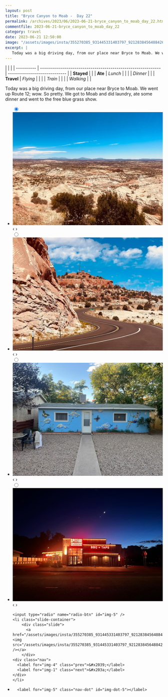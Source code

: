 ```yaml
---
layout: post
title: "Bryce Canyon to Moab -  Day 22"
permalink: /archives/2023/06/2023-06-21-bryce_canyon_to_moab_day_22.html
commentfile: 2023-06-21-bryce_canyon_to_moab_day_22
category: travel
date: 2023-06-21 12:50:00
image: "/assets/images/insta/355270385_931445331403797_921283845648842633_n_18298926502096005.jpg"
excerpt: |
   Today was a big driving day, from our place near Bryce to Moab. We went up Route 12; wow. So pretty. We got to Moab and did laundry, ate some dinner and went to the free blue grass show.
---
```


|            |                                                              |
| ---------- | ------------------------------------------------------------ | ----------------------------- |
| **Stayed** |  |
| **Ate**    | _Lunch_                                                      |          |
|            | _Dinner_                                                     |          |
| **Travel** | _Flying_                                                     |          |
|            | _Train_                                                      |          |
|            | _Walking_                                                    |          |


 Today was a big driving day, from our place near Bryce to Moab. We went up Route 12; wow. So pretty. We got to Moab and did laundry, ate some dinner and went to the free blue grass show.


<ul class="slides">
    <input type="radio" name="radio-btn" id="img-1" checked="checked" />
    <li class="slide-container">
        <div class="slide">
          <a href="/assets/images/insta/354957723_2466674913498569_2251599433909752049_n_18295636084111429.jpg"><img src="/assets/images/insta/354957723_2466674913498569_2251599433909752049_n_18295636084111429.jpg" /></a>
        </div>
    <div class="nav">
      <label for="img-5" class="prev">&#x2039;</label>
      <label for="img-2" class="next">&#x203a;</label>
    </div>
    </li>
        <input type="radio" name="radio-btn" id="img-2"  />
    <li class="slide-container">
        <div class="slide">
          <a href="/assets/images/insta/355411105_5851769128260194_1841633785168285214_n_17953310732624524.jpg"><img src="/assets/images/insta/355411105_5851769128260194_1841633785168285214_n_17953310732624524.jpg" /></a>
        </div>
    <div class="nav">
      <label for="img-1" class="prev">&#x2039;</label>
      <label for="img-3" class="next">&#x203a;</label>
    </div>
    </li>
        <input type="radio" name="radio-btn" id="img-3"  />
    <li class="slide-container">
        <div class="slide">
          <a href="/assets/images/insta/355295029_3198387567123281_7454968898887842882_n_17962138610379761.jpg"><img src="/assets/images/insta/355295029_3198387567123281_7454968898887842882_n_17962138610379761.jpg" /></a>
        </div>
    <div class="nav">
      <label for="img-2" class="prev">&#x2039;</label>
      <label for="img-4" class="next">&#x203a;</label>
    </div>
    </li>
        <input type="radio" name="radio-btn" id="img-4"  />
    <li class="slide-container">
        <div class="slide">
          <a href="/assets/images/insta/355260989_651035036910559_1259645968692987802_n_17970812537252818.jpg"><img src="/assets/images/insta/355260989_651035036910559_1259645968692987802_n_17970812537252818.jpg" /></a>
        </div>
    <div class="nav">
      <label for="img-3" class="prev">&#x2039;</label>
      <label for="img-5" class="next">&#x203a;</label>
    </div>
    </li>
    
    <input type="radio" name="radio-btn" id="img-5" />
    <li class="slide-container">
        <div class="slide">
          <a href="/assets/images/insta/355270385_931445331403797_921283845648842633_n_18298926502096005.jpg"><img src="/assets/images/insta/355270385_931445331403797_921283845648842633_n_18298926502096005.jpg" /></a>
        </div>
    <div class="nav">
      <label for="img-4" class="prev">&#x2039;</label>
      <label for="img-1" class="next">&#x203a;</label>
    </div>
    </li>
			
<li class="nav-dots">
      <label for="img-1" class="nav-dot" id="img-dot-1"></label>
      <label for="img-2" class="nav-dot" id="img-dot-2"></label>
      <label for="img-3" class="nav-dot" id="img-dot-3"></label>
      <label for="img-4" class="nav-dot" id="img-dot-4"></label>

      <label for="img-5" class="nav-dot" id="img-dot-5"></label>

</li>
</ul>        
             

		